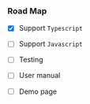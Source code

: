 ### Road Map
- [x] Support `Typescript`

- [ ] Support `Javascript`

- [ ] Testing

- [ ] User manual

- [ ] Demo page